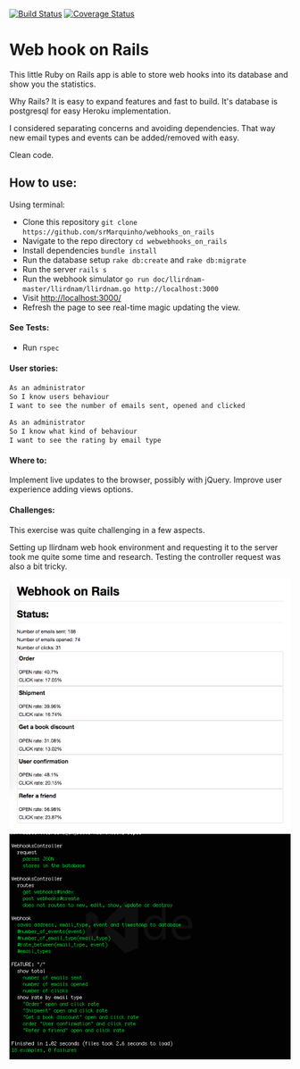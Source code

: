 [![Build Status](https://travis-ci.org/srMarquinho/webhooks_on_rails.svg?branch=master)](https://travis-ci.org/srMarquinho/webhooks_on_rails)
[![Coverage Status](https://coveralls.io/repos/github/srMarquinho/webhooks_on_rails/badge.svg?branch=master)](https://coveralls.io/github/srMarquinho/webhooks_on_rails?branch=master)

# Web hook on Rails
This little Ruby on Rails app is able to store web hooks into its database and show you the statistics.

Why Rails? It is easy to expand features and fast to build. It's database is postgresql for easy Heroku implementation.

I considered separating concerns and avoiding dependencies. That way new email types and events can be added/removed with easy.

Clean code.

## How to use:
Using terminal:
- Clone this repository `git clone https://github.com/srMarquinho/webhooks_on_rails`
- Navigate to the repo directory `cd webwebhooks_on_rails`
- Install dependencies `bundle install`
- Run the database setup `rake db:create` and `rake db:migrate`
- Run the server `rails s`
- Run the webhook simulator `go run doc/llirdnam-master/llirdnam/llirdnam.go http://localhost:3000`
- Visit <http://localhost:3000/>
- Refresh the page to see real-time magic updating the view.

#### See Tests:
- Run `rspec`

#### User stories:

```
As an administrator
So I know users behaviour
I want to see the number of emails sent, opened and clicked
```
```
As an administrator
So I know what kind of behaviour
I want to see the rating by email type
```

#### Where to:
Implement live updates to the browser, possibly with jQuery.
Improve user experience adding views options.

#### Challenges:
This exercise was quite challenging in a few aspects.

Setting up llirdnam web hook environment and requesting it to the server took me quite some time and research. Testing the controller request was also a bit tricky.

![alt text](doc/screen.png)
![alt text](doc/test.png)
